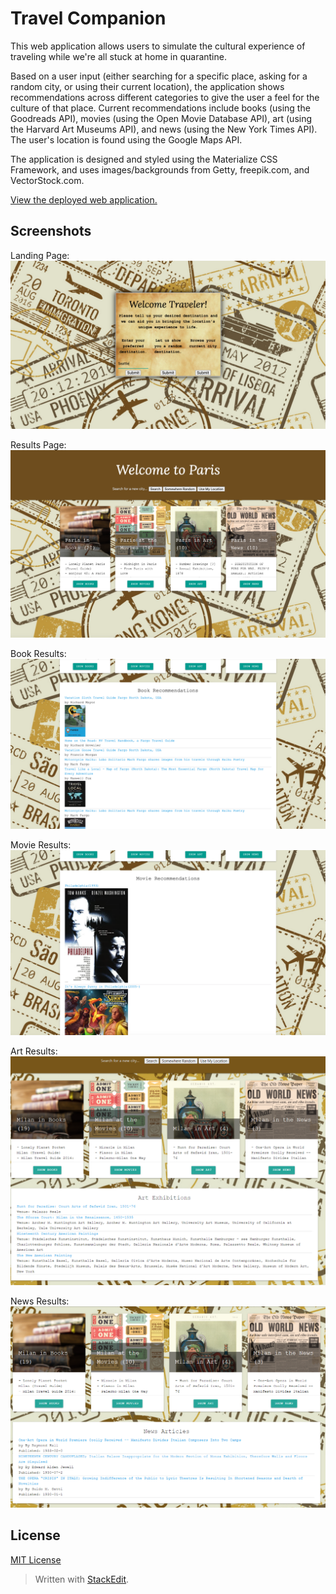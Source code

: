 # Travel Companion

This web application allows users to simulate the cultural experience of traveling while we're all stuck at home in quarantine.

Based on a user input (either searching for a specific place, asking for a random city, or using their current location), the application shows recommendations across different categories to give the user a feel for the culture of that place. Current recommendations include books (using the Goodreads API), movies (using the Open Movie Database API), art (using the Harvard Art Museums API), and news (using the New York Times API). The user's location is found using the Google Maps API.

The application is designed and styled using the Materialize CSS Framework, and uses images/backgrounds from Getty, freepik.com, and VectorStock.com.

[View the deployed web application.](https://dandandanoneil.github.io/travel-companion/index.html)

## Screenshots
Landing Page:
![Landing Page screenshot](https://github.com/dandandanoneil/travel-companion/blob/main/Assets/landing-page.png)

Results Page:
![Results Page screenshot](https://github.com/dandandanoneil/travel-companion/blob/main/Assets/results-page.png)

Book Results:
![Book Results screenshot](https://github.com/dandandanoneil/travel-companion/blob/main/Assets/book-results.png)

Movie Results:
![Movie Results screenshot](https://github.com/dandandanoneil/travel-companion/blob/main/Assets/movie-results.png)

Art Results:
![Art Results screenshot](https://github.com/dandandanoneil/travel-companion/blob/main/Assets/art-results.PNG)

News Results:
![News Results screenshot](https://github.com/dandandanoneil/travel-companion/blob/main/Assets/news-results.PNG)

  
## License
[MIT License](http://opensource.org/licenses/mit-license.php)

> Written with [StackEdit](https://stackedit.io/).
